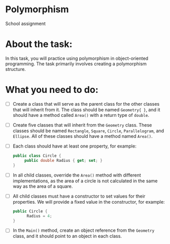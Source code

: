 # Polymorphism
School assignment

# About the task:

In this task, you will practice using polymorphism in object-oriented programming. The task primarily involves creating a polymorphism structure.

# What you need to do:

- [ ] Create a class that will serve as the parent class for the other classes that will inherit from it. The class should be named `Geometry{ }`, and it should have a method called `Area()` with a return type of `double`.
- [ ] Create five classes that will inherit from the `Geometry` class. These classes should be named `Rectangle`, `Square`, `Circle`, `Parallelogram`, and `Ellipse`. All of these classes should have a method named `Area()`.
- [ ] Each class should have at least one property, for example:

    ```csharp
    public class Circle {
         public double Radius { get; set; }
    }
    ```
    
- [ ] In all child classes, override the `Area()` method with different implementations, as the area of a circle is not calculated in the same way as the area of a square.
- [ ] All child classes must have a constructor to set values for their properties. We will provide a fixed value in the constructor, for example:

    ```csharp
    public Circle {
          Radius = 4;
    }
    ```
    
- [ ] In the `Main()` method, create an object reference from the `Geometry` class, and it should point to an object in each class.
